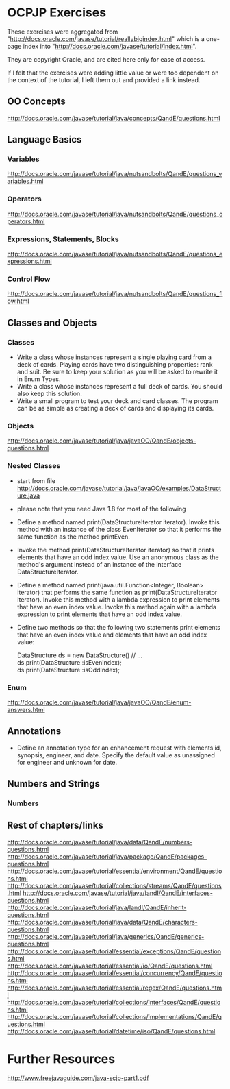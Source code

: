 # OCPJP Exercises
These exercises were aggregated from "http://docs.oracle.com/javase/tutorial/reallybigindex.html" which is a one-page index into "http://docs.oracle.com/javase/tutorial/index.html".

They are copyright Oracle, and are cited here only for ease of access.

If I felt that the exercises were adding little value or were too dependent on the context of the tutorial, I left them out and provided a link instead.

## OO Concepts
http://docs.oracle.com/javase/tutorial/java/concepts/QandE/questions.html
 
## Language Basics

### Variables
http://docs.oracle.com/javase/tutorial/java/nutsandbolts/QandE/questions_variables.html

### Operators
http://docs.oracle.com/javase/tutorial/java/nutsandbolts/QandE/questions_operators.html

### Expressions, Statements, Blocks
http://docs.oracle.com/javase/tutorial/java/nutsandbolts/QandE/questions_expressions.html

### Control Flow
http://docs.oracle.com/javase/tutorial/java/nutsandbolts/QandE/questions_flow.html

## Classes and Objects

### Classes
* Write a class whose instances represent a single playing card from a deck of cards. Playing cards have two distinguishing properties: rank and suit. Be sure to keep your solution as you will be asked to rewrite it in Enum Types.
* Write a class whose instances represent a full deck of cards. You should also keep this solution.
* Write a small program to test your deck and card classes. The program can be as simple as creating a deck of cards and displaying its cards.

### Objects
http://docs.oracle.com/javase/tutorial/java/javaOO/QandE/objects-questions.html

### Nested Classes
* start from file http://docs.oracle.com/javase/tutorial/java/javaOO/examples/DataStructure.java
* please note that you need Java 1.8 for most of the following
* Define a method named print(DataStructureIterator iterator). Invoke this method with an instance of the class EvenIterator so that it performs the same function as the method printEven.
* Invoke the method print(DataStructureIterator iterator) so that it prints elements that have an odd index value. Use an anonymous class as the method's argument instead of an instance of the interface DataStructureIterator.
* Define a method named print(java.util.Function<Integer, Boolean> iterator) that performs the same function as print(DataStructureIterator iterator). Invoke this method with a lambda expression to print elements that have an even index value. Invoke this method again with a lambda expression to print elements that have an odd index value.
* Define two methods so that the following two statements print elements that have an even index value and elements that have an odd index value:

    DataStructure ds = new DataStructure()
    // ...
    ds.print(DataStructure::isEvenIndex);
    ds.print(DataStructure::isOddIndex);

### Enum
http://docs.oracle.com/javase/tutorial/java/javaOO/QandE/enum-answers.html

## Annotations
* Define an annotation type for an enhancement request with elements id, synopsis, engineer, and date. Specify the default value as unassigned for engineer and unknown for date.

## Numbers and Strings

### Numbers


## Rest of chapters/links
http://docs.oracle.com/javase/tutorial/java/data/QandE/numbers-questions.html
http://docs.oracle.com/javase/tutorial/java/package/QandE/packages-questions.html
http://docs.oracle.com/javase/tutorial/essential/environment/QandE/questions.html
http://docs.oracle.com/javase/tutorial/collections/streams/QandE/questions.html
http://docs.oracle.com/javase/tutorial/java/IandI/QandE/interfaces-questions.html
http://docs.oracle.com/javase/tutorial/java/IandI/QandE/inherit-questions.html
http://docs.oracle.com/javase/tutorial/java/data/QandE/characters-questions.html
http://docs.oracle.com/javase/tutorial/java/generics/QandE/generics-questions.html
http://docs.oracle.com/javase/tutorial/essential/exceptions/QandE/questions.html
http://docs.oracle.com/javase/tutorial/essential/io/QandE/questions.html
http://docs.oracle.com/javase/tutorial/essential/concurrency/QandE/questions.html
http://docs.oracle.com/javase/tutorial/essential/regex/QandE/questions.html
http://docs.oracle.com/javase/tutorial/collections/interfaces/QandE/questions.html
http://docs.oracle.com/javase/tutorial/collections/implementations/QandE/questions.html
http://docs.oracle.com/javase/tutorial/datetime/iso/QandE/questions.html


# Further Resources
http://www.freejavaguide.com/java-scjp-part1.pdf

